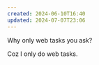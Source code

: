 ```yaml
---
created: 2024-06-10T16:40
updated: 2024-07-07T23:06
---
```


Why only web tasks you ask?

Coz I only do web tasks.
